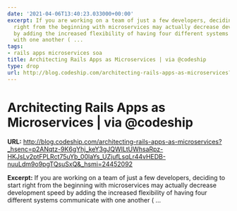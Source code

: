```yaml
---
date: '2021-04-06T13:40:23.033000+00:00'
excerpt: If you are working on a team of just a few developers, deciding to start
  right from the beginning with microservices may actually decrease development speed
  by adding the increased flexibility of having four different systems communicate
  with one another ( ...
tags:
- rails apps microservices soa
title: Architecting Rails Apps as Microservices | via @codeship
type: drop
url: http://blog.codeship.com/architecting-rails-apps-as-microservices?_hsenc=p2ANqtz-9K6gYhj_keY3gJQWILtUWhsaRpz-HKJsLv2ptFPLRct75uYb_00laYs_UZjufLsqLr44vHEDB-nuuLdm9o9pgTQsuSxQ&_hsmi=24452092
---
```


# Architecting Rails Apps as Microservices | via @codeship

**URL:** http://blog.codeship.com/architecting-rails-apps-as-microservices?_hsenc=p2ANqtz-9K6gYhj_keY3gJQWILtUWhsaRpz-HKJsLv2ptFPLRct75uYb_00laYs_UZjufLsqLr44vHEDB-nuuLdm9o9pgTQsuSxQ&_hsmi=24452092

**Excerpt:** If you are working on a team of just a few developers, deciding to start right from the beginning with microservices may actually decrease development speed by adding the increased flexibility of having four different systems communicate with one another ( ...
